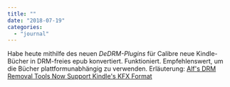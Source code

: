 ```yaml
---
title: ""
date: "2018-07-19"
categories: 
  - "journal"
---
```


Habe heute mithilfe des neuen _DeDRM-Plugins_ für Calibre neue Kindle-Bücher in DRM-freies epub konvertiert. Funktioniert. Empfehlenswert, um die Bücher plattformunabhängig zu verwenden. Erläuterung: [Alf's DRM Removal Tools Now Support Kindle's KFX Format](https://goo.gl/mLgSzs)
